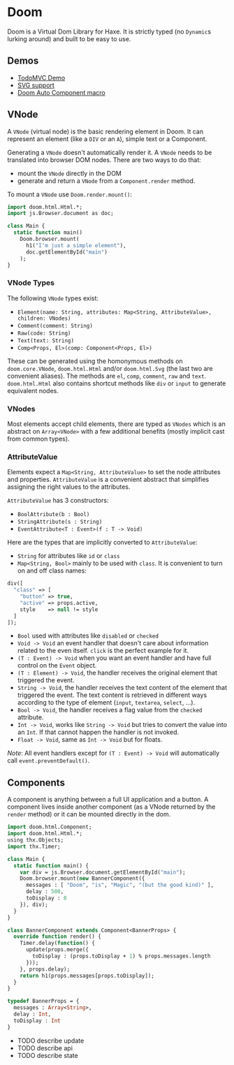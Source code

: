 # Doom

Doom is a Virtual Dom Library for Haxe. It is strictly typed (no `Dynamic`s
lurking around) and built to be easy to use.

## Demos

* [TodoMVC Demo](https://rawgit.com/fponticelli/doom/master/demo/todomvc/index.html)
* [SVG support](https://rawgit.com/fponticelli/doom/master/demo/svg/www/index.html)
* [Doom Auto Component macro](https://rawgit.com/fponticelli/doom/master/demo/autocomponent/www/index.html)

## VNode

A `VNode` (virtual node) is the basic rendering element in Doom. It can
represent an element (like a `DIV` or an `A`), simple text or a Component.

Generating a `VNode` doesn't automatically render it. A `VNode` needs to be
translated into browser DOM nodes. There are two ways to do that:

* mount the `VNode` directly in the DOM
* generate and return a `VNode` from a `Component.render` method.

To mount a `VNode` use `Doom.render.mount()`:

```haxe
import doom.html.Html.*;
import js.Browser.document as doc;

class Main {
  static function main()
    Doom.browser.mount(
      h1("I'm just a simple element"),
      doc.getElementById("main")
    );
}
```

### VNode Types

The following `VNode` types exist:

* `Element(name: String, attributes: Map<String, AttributeValue>, children: VNodes)`
* `Comment(comment: String)`
* `Raw(code: String)`
* `Text(text: String)`
* `Comp<Props, El>(comp: Component<Props, El>)`

These can be generated using the homonymous methods on `doom.core.VNode`, `doom.html.Html` and/or `doom.html.Svg` (the last two are convenient aliases). The methods are `el`, `comp`, `comment`, `raw` and `text`. `doom.html.Html` also contains shortcut methods like `div` or `input` to generate equivalent
nodes.

### VNodes

Most elements accept child elements, there are typed as `VNodes` which is an abstract on `Array<VNode>` with a few additional benefits (mostly implicit cast from common types).

### AttributeValue

Elements expect a `Map<String, AttributeValue>` to set the node attributes and properties. `AttributeValue` is a convenient abstract that simplifies assigning the right values to the attributes.

`AttributeValue` has 3 constructors:

* `BoolAttribute(b : Bool)`
* `StringAttribute(s : String)`
* `EventAttribute<T : Event>(f : T -> Void)`

Here are the types that are implicitly converted to `AttributeValue`:

* `String` for attributes like `id` or `class`
* `Map<String, Bool>` mainly to be used with `class`. It is convenient to turn
    on and off class names:

```haxe
div([
  "class" => [
    "button" => true,
    "active" => props.active,
    style    => null != style
  ]
]);
```

* `Bool` used with attributes like `disabled` or `checked`
* `Void -> Void` an event handler that doesn't care about information
  related to the even itself. `click` is the perfect example for it.
* `(T : Event) -> Void` when you want an event handler and have full control
  on the `Event` object.
* `(T : Element) -> Void`, the handler receives the original element that
  triggered the event.
* `String -> Void`, the handler receives the text content of the element
  that triggered the event. The text content is retrieved in different ways
  according to the type of element (`input`, `textarea`, `select`, ...).
* `Bool -> Void`, the handler receives a flag value from the `checked`
  attribute.
* `Int -> Void`, works like `String -> Void` but tries to convert the value
  into an `Int`. If that cannot happen the handler is not invoked.
* `Float -> Void`, same as `Int -> Void` but for floats.

*Note*: All event handlers except for `(T : Event) -> Void` will automatically
call `event.preventDefault()`.

## Components

A component is anything between a full UI application and a button. A component
lives inside another component (as a VNode returned by the `render` method) or it can be mounted directly in the dom.

```haxe
import doom.html.Component;
import doom.html.Html.*;
using thx.Objects;
import thx.Timer;

class Main {
  static function main() {
    var div = js.Browser.document.getElementById("main");
    Doom.browser.mount(new BannerComponent({
      messages : [ "Doom", "is", "Magic", "(but the good kind)" ],
      delay : 500,
      toDisplay : 0
    }), div);
  }
}

class BannerComponent extends Component<BannerProps> {
  override function render() {
    Timer.delay(function() {
      update(props.merge({
        toDisplay : (props.toDisplay + 1) % props.messages.length
      }));
    }, props.delay);
    return h1(props.messages[props.toDisplay]);
  }
}

typedef BannerProps = {
  messages : Array<String>,
  delay : Int,
  toDisplay : Int
}
```

* TODO describe update
* TODO describe api
* TODO describe state
